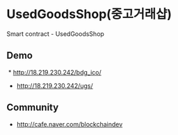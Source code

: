 # UsedGoodsShop(중고거래샵)
Smart contract - UsedGoodsShop

## Demo
  * http://18.219.230.242/bdg_ico/
  * http://18.219.230.242/ugs/


## Community
  * http://cafe.naver.com/blockchaindev
